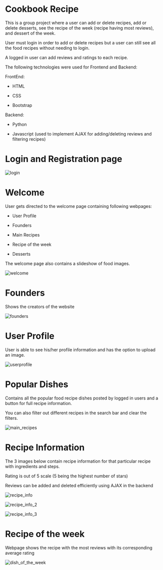 
# Cookbook Recipe
 
 This is a group project where a user can add or delete recipes, add or delete desserts, see the recipe of the week (recipe having most reviews), and dessert of the week.
 
 User must login in order to add or delete recipes but a user can still see all the food recipes without needing to login.
 
 A logged in user can add reviews and ratings to each recipe.
 
 The following technologies were used for Frontend and Backend:
 
 FrontEnd:
 
 - HTML
 
 - CSS
 
 - Bootstrap
 
 
 Backend:
 
 - Python
 
 - Javascript (used to implement AJAX for adding/deleting reviews and filtering recipes)
 
 
 
 
 
 # Login and Registration page
 
 ![login](https://user-images.githubusercontent.com/49471791/92186916-23278700-ee0d-11ea-9b0e-fa396955113b.JPG)
 
 
 
  # Welcome
  
  User gets directed to the welcome page containing following webpages:
  
  - User Profile
  
  - Founders
  
  - Main Recipes
  
  - Recipe of the week
  
  - Desserts
  
  The welcome page also contains a slideshow of food images.
  
  ![welcome](https://user-images.githubusercontent.com/49471791/92188280-04c38a80-ee11-11ea-9a69-672bfbc3855d.JPG)

  
  # Founders
  
  Shows the creators of the website
  
  
  ![founders](https://user-images.githubusercontent.com/49471791/92189744-4efa3b00-ee14-11ea-9ecb-eaf1b2cd194d.JPG)

  
  # User Profile
  
  
  User is able to see his/her profile information and has the option to upload an image.
  
 ![userprofile](https://user-images.githubusercontent.com/49471791/92189849-879a1480-ee14-11ea-8286-46d056bc0fdc.JPG)

  
  # Popular Dishes
  
  Contains all the popular food recipe dishes posted by logged in users and a button for full recipe information.
  
  You can also filter out different recipes in the search bar and clear the filters.
  
  ![main_recipes](https://user-images.githubusercontent.com/49471791/92188684-1d807000-ee12-11ea-9258-462eaac4cbdf.JPG)
  
  
  # Recipe Information
  
 The 3 images below contain recipe information for that particular recipe with ingredients and steps.
 
 Rating is out of 5 scale (5 being the highest number of stars)
  
 Reviews can be added and deleted efficiently using AJAX in the backend

    
![recipe_info](https://user-images.githubusercontent.com/49471791/92189251-1017b580-ee13-11ea-9452-2eac0f4c1786.JPG)
 
![recipe_info_2](https://user-images.githubusercontent.com/49471791/92189253-127a0f80-ee13-11ea-8eb5-8b555d39b9be.JPG)

![recipe_info_3](https://user-images.githubusercontent.com/49471791/92189255-1443d300-ee13-11ea-803b-3c5c458b7e02.JPG)


  # Recipe of the week
  
  Webpage shows the recipe with the most reviews with its corresponding average rating
  
  ![dish_of_the_week](https://user-images.githubusercontent.com/49471791/92189704-2ffba900-ee14-11ea-9d33-c3397349a3d1.JPG)

  

    
    
